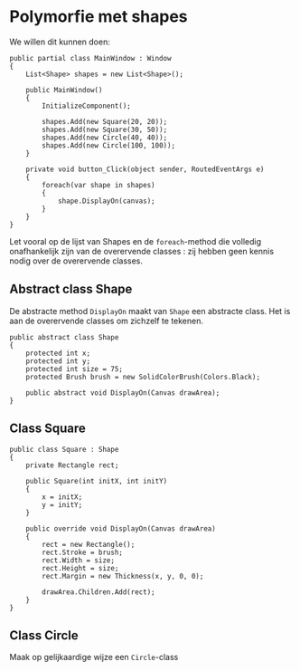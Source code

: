 # Polymorfie met shapes

We willen dit kunnen doen:

```
public partial class MainWindow : Window
{
	List<Shape> shapes = new List<Shape>();

	public MainWindow()
	{
		InitializeComponent();

		shapes.Add(new Square(20, 20));
		shapes.Add(new Square(30, 50));
		shapes.Add(new Circle(40, 40));
		shapes.Add(new Circle(100, 100));
	}

	private void button_Click(object sender, RoutedEventArgs e)
	{ 
		foreach(var shape in shapes)
		{
			shape.DisplayOn(canvas);
		}
	}
}
```

Let vooral op de lijst van Shapes en de `foreach`-method die volledig
onafhankelijk zijn van de overervende classes : zij hebben geen kennis
nodig over de overervende classes.

## Abstract class Shape

De abstracte method `DisplayOn` maakt van `Shape` een abstracte class.
Het is aan de overervende classes om zichzelf te tekenen.

```
public abstract class Shape
{
	protected int x;
	protected int y;
	protected int size = 75;
	protected Brush brush = new SolidColorBrush(Colors.Black);

	public abstract void DisplayOn(Canvas drawArea);
}
```

## Class Square

```
public class Square : Shape
{
	private Rectangle rect;

	public Square(int initX, int initY)
	{
		x = initX;
		y = initY;
	}

	public override void DisplayOn(Canvas drawArea)
	{
		rect = new Rectangle();
		rect.Stroke = brush;
		rect.Width = size;
		rect.Height = size;
		rect.Margin = new Thickness(x, y, 0, 0);

		drawArea.Children.Add(rect);
	}
}
```

## Class Circle

Maak op gelijkaardige wijze een `Circle`-class

